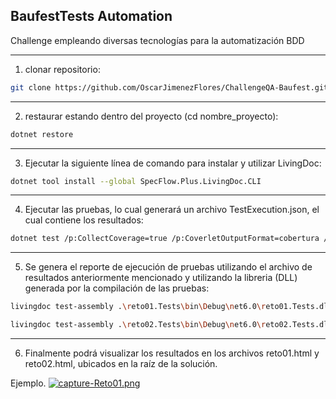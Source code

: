 ## BaufestTests Automation ##

Challenge empleando diversas tecnologías para la automatización BDD

---
1. clonar repositorio:

```bash
git clone https://github.com/OscarJimenezFlores/ChallengeQA-Baufest.git
```

---
2. restaurar estando dentro del proyecto (cd nombre_proyecto):

```bash
dotnet restore

```
---
3. Ejecutar la siguiente línea de comando para instalar y utilizar LivingDoc:

```bash
dotnet tool install --global SpecFlow.Plus.LivingDoc.CLI
```

---
4. Ejecutar las pruebas, lo cual generará un archivo TestExecution.json, el cual contiene los resultados:

```bash
dotnet test /p:CollectCoverage=true /p:CoverletOutputFormat=cobertura /p:CoverletOutput=..\Cobertura\
```

---
5. Se genera el reporte de ejecución de pruebas utilizando el archivo de resultados anteriormente mencionado y utilizando la libreria (DLL) generada por la compilación de las pruebas:

```bash
livingdoc test-assembly .\reto01.Tests\bin\Debug\net6.0\reto01.Tests.dll -t .\reto01.Tests\bin\Debug\net6.0\TestExecution.json -o reto01.html
```

```bash
livingdoc test-assembly .\reto02.Tests\bin\Debug\net6.0\reto02.Tests.dll -t .\reto02.Tests\bin\Debug\net6.0\TestExecution.json -o reto02.html
```
---
6. Finalmente podrá visualizar los resultados en los archivos reto01.html y reto02.html, ubicados en la raíz de la solución.

Ejemplo.
[![capture-Reto01.png](https://i.postimg.cc/4xzKTjrG/capture-Reto01.png)](https://postimg.cc/pmLVfcWc)

